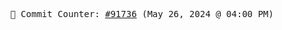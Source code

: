 <p align="center">
    <samp>
        📮 Commit Counter: <a href="https://github.com/Javascript-void0/Javascript-void0/commits/main">#91736</a> (May 26, 2024 @ 04:00 PM)
    </samp>
</p>